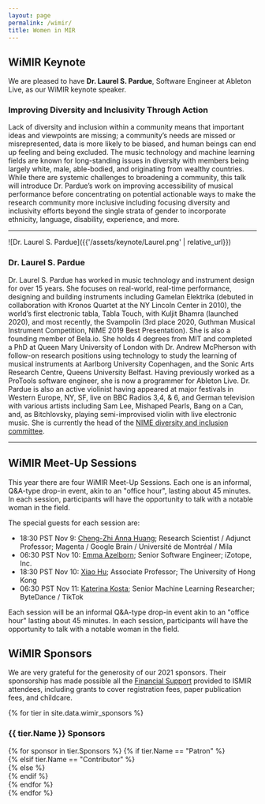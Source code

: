 ```yaml
---
layout: page 
permalink: /wimir/
title: Women in MIR
---
```


## WiMIR Keynote

We are pleased to have **Dr. Laurel S. Pardue**, Software Engineer at Ableton Live, as our WiMIR keynote speaker.

### Improving Diversity and Inclusivity Through Action

Lack of diversity and inclusion within a community means that important ideas and viewpoints are missing; a community’s needs are missed or misrepresented, data is more likely to be biased, and human beings can end up feeling and being excluded. The music technology and machine learning fields are known for long-standing issues in diversity with members being largely white, male, able-bodied, and originating from wealthy countries. While there are systemic challenges to broadening a community, this talk will introduce Dr. Pardue’s work on improving accessibility of musical performance before concentrating on potential actionable ways to make the research community more inclusive including focusing diversity and inclusivity efforts beyond the single strata of gender to incorporate ethnicity, language, disability, experience, and more.

---

<div class="row">
<div class="col-lg-2">
![Dr. Laurel S. Pardue]({{'/assets/keynote/Laurel.png' | relative_url}})
</div>
<div class="col-lg">

### Dr. Laurel S. Pardue

Dr. Laurel S. Pardue has worked in music technology and instrument design for over 15 years.  She focuses on real-world, real-time performance, designing and building instruments including Gamelan Elektrika (debuted in collaboration with Kronos Quartet at the NY Lincoln Center in 2010), the world’s first electronic tabla, Tabla Touch, with Kuljit Bhamra (launched 2020), and most recently, the Svampolin (3rd place 2020, Guthman Musical Instrument Competition, NIME 2019 Best Presentation).  She is also a founding member of Bela.io.  She holds 4 degrees from MIT and completed a PhD at Queen Mary University of London with Dr. Andrew McPherson with follow-on research positions using technology to study the learning of musical instruments at Aarlborg University Copenhagen, and the Sonic Arts Research Centre, Queens University Belfast.  Having previously worked as a ProTools software engineer, she is now a programmer for Ableton Live.  Dr. Pardue is also an active violinist having appeared at major festivals in Western Europe, NY, SF, live on BBC Radios 3,4, & 6, and German television with various artists including Sam Lee, Mishaped Pearls, Bang on a Can, and, as Bitchlovsky, playing semi-improvised violin with live electronic music.  She is currently the head of the [NIME diversity and inclusion committee](https://diversity.nime.org/).
</div>

---

## WiMIR Meet-Up Sessions

This year there are four WiMIR Meet-Up Sessions. Each one is an informal, Q&A-type drop-in event, akin to an "office hour", lasting about 45 minutes. In each session, participants will have the opportunity to talk with a notable woman in the field.

The special guests for each session are:
- 18:30 PST Nov 9: [Cheng-Zhi Anna Huang](https://research.google/people/105787/); Research Scientist / Adjunct Professor; Magenta / Google Brain / Université de Montréal / Mila
- 06:30 PST Nov 10: [Emma Azelborn](https://emmaazelborn.com/); Senior Software Engineer; iZotope, Inc.
- 18:30 PST Nov 10: [Xiao Hu](https://web.edu.hku.hk/faculty-academics/xiaoxhu); Associate Professor; The University of Hong Kong
- 06:30 PST Nov 11: [Katerina Kosta](http://www.katerinakosta.com); Senior Machine Learning Researcher; ByteDance / TikTok

Each session will be an informal Q&A-type drop-in event akin to an "office hour" lasting about 45 minutes. In each session, participants will have the opportunity to talk with a notable woman in the field.


## WiMIR Sponsors

We are very grateful for the generosity of our 2021 sponsors. Their sponsorship has made possible all the [Financial Support](https://ismir2021.ismir.net/financialsupport/) provided to ISMIR attendees, including grants to cover registration fees, paper publication fees, and childcare.

{% for tier in site.data.wimir_sponsors %}   
<div class="row">
<div class="sponsor_tier_pill"> 
<h3 class="tier__name tier__{{ tier.Name }}"> {{ tier.Name }} Sponsors </h3>                    
</div>        
{% for sponsor in tier.Sponsors %}    
{% if tier.Name == "Patron" %}
<div class="col-lg-6 sponsor_logo_box">
{% elsif tier.Name == "Contributor" %}
<div class="col-md-6 sponsor_logo_box">
{% else %}
<div class="col-lg-4 sponsor_logo_box">
{% endif %}
<a class="sponsor__url" href="{{ sponsor.url }}">  
<img class="sponsor__logo {{ tier.Name }}" src="data:image/gif;base64,R0lGODlhAQABAIAAAAAAAP///yH5BAEAAAAALAAAAAABAAEAAAIBRAA7" style="background-image: url({{ sponsor.logo | relative_url }})" />
</a>
</div>
{% endfor %}
</div>
{% endfor %}
